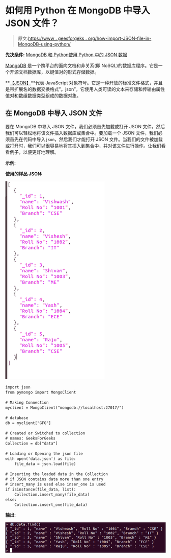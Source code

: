 # 如何用 Python 在 MongoDB 中导入 JSON 文件？

> 原文:[https://www . geesforgeks . org/how-import-JSON-file-in-MongoDB-using-python/](https://www.geeksforgeeks.org/how-to-import-json-file-in-mongodb-using-python/)

**先决条件:** [MongoDB 和 Python](https://www.geeksforgeeks.org/mongodb-and-python/)[使用 Python 中的 JSON 数据](https://www.geeksforgeeks.org/working-with-json-data-in-python/)

[MongoDB](https://www.geeksforgeeks.org/mongodb-and-python/) 是一个跨平台的面向文档和非关系(即 NoSQL)的数据库程序。它是一个开源文档数据库，以键值对的形式存储数据。

**[【JSON】](https://www.geeksforgeeks.org/working-with-json-data-in-python/)**代表 JavaScript 对象符号。它是一种开放的标准文件格式，并且是带扩展名的数据交换格式”。json”，它使用人类可读的文本来存储和传输由属性值对和数组数据类型组成的数据对象。

## 在 MongoDB 中导入 JSON 文件

要在 MongoDB 中导入 JSON 文件，我们必须首先加载或打开 JSON 文件，然后我们可以轻松地将该文件插入数据库或集合中。要加载一个 JSON 文件，我们必须首先在代码中导入`json`，然后我们才能打开 JSON 文件。当我们的文件被加载或打开时，我们可以很容易地将其插入到集合中，并对该文件进行操作。让我们看看例子，以便更好地理解。

**示例:**

**使用的样品 JSON:**

![python-mongodb-json](img/f148f7dff3306454891e10e19a2fd13c.png)

```
import json
from pymongo import MongoClient 

# Making Connection
myclient = MongoClient("mongodb://localhost:27017/") 

# database 
db = myclient["GFG"]

# Created or Switched to collection 
# names: GeeksForGeeks
Collection = db["data"]

# Loading or Opening the json file
with open('data.json') as file:
    file_data = json.load(file)

# Inserting the loaded data in the Collection
# if JSON contains data more than one entry
# insert_many is used else inser_one is used
if isinstance(file_data, list):
    Collection.insert_many(file_data)  
else:
    Collection.insert_one(file_data)
```

**输出:**

![python-json-to-mongodb](img/a02158947315dd83358160f25ac1b6b5.png)